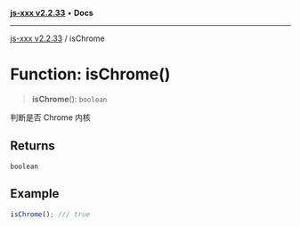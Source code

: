 [**js-xxx v2.2.33**](../README.md) • **Docs**

***

[js-xxx v2.2.33](../README.md) / isChrome

# Function: isChrome()

> **isChrome**(): `boolean`

判断是否 Chrome 内核

## Returns

`boolean`

## Example

```ts
isChrome(); /// true
```
